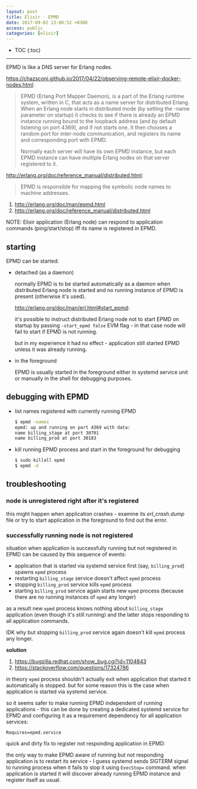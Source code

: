 ```yaml
---
layout: post
title: Elixir - EPMD
date: 2017-09-02 13:00:52 +0300
access: public
categories: [elixir]
---
```


<!-- more -->

* TOC
{:toc}
<hr>

EPMD is like a DNS server for Erlang nodes.

<https://chazsconi.github.io/2017/04/22/observing-remote-elixir-docker-nodes.html>:

> EPMD (Erlang Port Mapper Daemon), is a part of the Erlang runtime system,
> written in C, that acts as a name server for distributed Erlang. When an
> Erlang node starts in distributed mode (by setting the -name parameter on
> startup) it checks to see if there is already an EPMD instance running bound
> to the loopback address (and by default listening on port 4369), and if not
> starts one. It then chooses a random port for inter-node communication, and
> registers its name and corresponding port with EPMD.
>
> Normally each server will have its own EPMD instance, but each EPMD instance
> can have multiple Erlang nodes on that server registered to it.

<http://erlang.org/doc/reference_manual/distributed.html>:

> EPMD is responsible for mapping the symbolic node names to machine addresses.

1. <http://erlang.org/doc/man/epmd.html>
2. <http://erlang.org/doc/reference_manual/distributed.html>

NOTE: Elixir application (Erlang node) can respond to application
      commands (ping/start/stop) iff its name is registered in EPMD.

## starting

EPMD can be started:

- detached (as a daemon)

  normally EPMD is to be started automatically as a daemon
  when distributed Erlang node is started and no running
  instance of EPMD is present (otherwise it's used).

  <http://erlang.org/doc/man/erl.html#start_epmd>:

  it's possible to instruct distributed Erlang node not to start
  EPMD on startup by passing `-start_epmd false` EVM flag - in
  that case node will fail to start if EPMD is not running.

  but in my experience it had no effect - application still started
  EPMD unless it was already running.

- in the foreground

  EPMD is usually started in the foreground either in systemd
  service unit or manually in the shell for debugging purposes.

## debugging with EPMD

- list names registered with currently running EPMD

  ```sh
  $ epmd -names
  epmd: up and running on port 4369 with data:
  name billing_stage at port 30701
  name billing_prod at port 30183
  ```

- kill running EPMD process and start in the foreground for debugging

  ```sh
  $ sudo killall epmd
  $ epmd -d
  ```

## troubleshooting

### node is unregistered right after it's registered

this might happen when application crashes - examine its _erl_crash.dump_
file or try to start application in the foreground to find out the error.

### successfully running node is not registered

situation when application is successfully running but not
registered in EPMD can be caused by this sequence of events:

- application that is started via systemd service first
  (say, `billing_prod`) spawns `epmd` process
- restarting `billing_stage` service doesn't affect `epmd` process
- stopping `billing_prod` service kills `epmd` process
- starting `billing_prod` service again starts new `epmd` process
  (because there are no running instances of `epmd` any longer)

as a result new `epmd` process knows nothing about `billing_stage`
application (even though it's still running) and the latter stops
responding to all application commands.

IDK why but stopping `billing_prod` service again doesn't kill
`epmd` process any longer.

**solution**

1. <https://bugzilla.redhat.com/show_bug.cgi?id=1104843>
2. <https://stackoverflow.com/questions/17324786>

in theory `epmd` process shouldn't actually exit when application
that started it automatically is stopped. but for some reason this
is the case when application is started via systemd service.

so it seems safer to make running EPMD independent of running applications -
this can be done by creating a dedicated systemd service for EPMD and
configuring it as a requirement dependency for all application services:

```
Requires=epmd.service
```

quick and dirty fix to register not responding application in EPMD:

the only way to make EPMD aware of running but not responding
application is to restart its service - I guess systemd sends SIGTERM
signal to running process when it fails to stop it using `ExecStop=`
command. when application is started it will discover already running
EPMD instance and register itself as usual.
